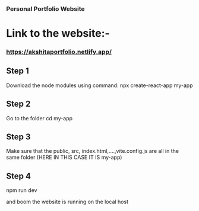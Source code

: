 ### Personal Portfolio Website

# Link to the website:-
### https://akshitaportfolio.netlify.app/

## Step 1

Download the node modules using command:
npx create-react-app my-app

## Step 2

Go to the folder
cd my-app

## Step 3

Make sure that the public, src, index.html,....,vite.config.js are all in the same folder (HERE IN THIS CASE IT IS my-app)

## Step 4

npm run dev

and boom the website is running on the local host



